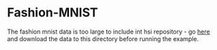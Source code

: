 # Fashion-MNIST

The fashion mnist data is too large to include int hsi repository - go 
[here](https://github.com/zalandoresearch/fashion-mnist#get-the-datat) 
and download the data to this directory before running the example.
